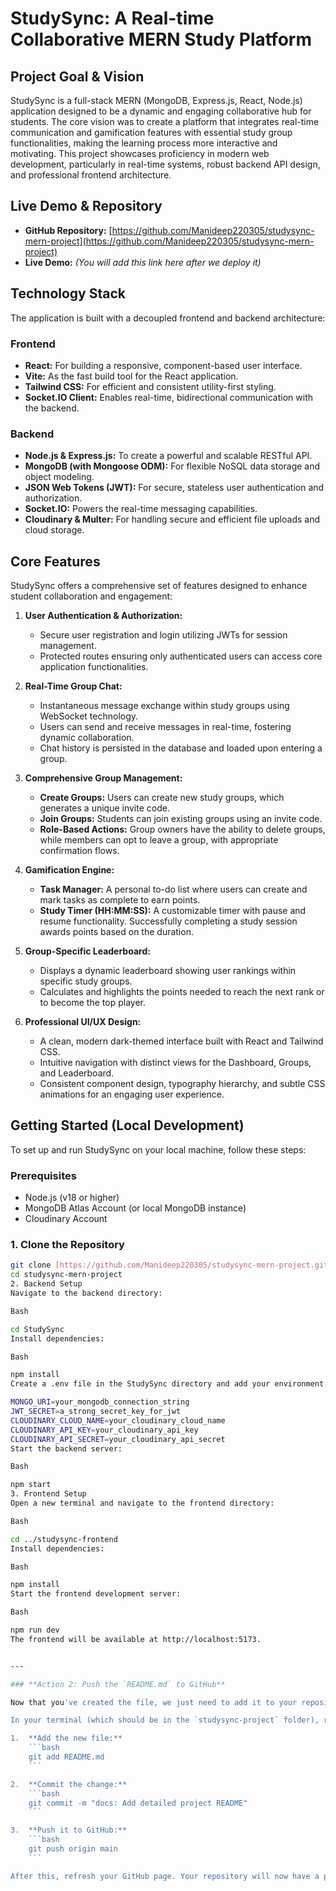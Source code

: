 # StudySync: A Real-time Collaborative MERN Study Platform

## Project Goal & Vision

StudySync is a full-stack MERN (MongoDB, Express.js, React, Node.js) application designed to be a dynamic and engaging collaborative hub for students. The core vision was to create a platform that integrates real-time communication and gamification features with essential study group functionalities, making the learning process more interactive and motivating. This project showcases proficiency in modern web development, particularly in real-time systems, robust backend API design, and professional frontend architecture.

## Live Demo & Repository

* **GitHub Repository:** [https://github.com/Manideep220305/studysync-mern-project](https://github.com/Manideep220305/studysync-mern-project)
* **Live Demo:** *(You will add this link here after we deploy it)*

## Technology Stack

The application is built with a decoupled frontend and backend architecture:

### Frontend
* **React:** For building a responsive, component-based user interface.
* **Vite:** As the fast build tool for the React application.
* **Tailwind CSS:** For efficient and consistent utility-first styling.
* **Socket.IO Client:** Enables real-time, bidirectional communication with the backend.

### Backend
* **Node.js & Express.js:** To create a powerful and scalable RESTful API.
* **MongoDB (with Mongoose ODM):** For flexible NoSQL data storage and object modeling.
* **JSON Web Tokens (JWT):** For secure, stateless user authentication and authorization.
* **Socket.IO:** Powers the real-time messaging capabilities.
* **Cloudinary & Multer:** For handling secure and efficient file uploads and cloud storage.

## Core Features

StudySync offers a comprehensive set of features designed to enhance student collaboration and engagement:

1.  **User Authentication & Authorization:**
    * Secure user registration and login utilizing JWTs for session management.
    * Protected routes ensuring only authenticated users can access core application functionalities.

2.  **Real-Time Group Chat:**
    * Instantaneous message exchange within study groups using WebSocket technology.
    * Users can send and receive messages in real-time, fostering dynamic collaboration.
    * Chat history is persisted in the database and loaded upon entering a group.

3.  **Comprehensive Group Management:**
    * **Create Groups:** Users can create new study groups, which generates a unique invite code.
    * **Join Groups:** Students can join existing groups using an invite code.
    * **Role-Based Actions:** Group owners have the ability to delete groups, while members can opt to leave a group, with appropriate confirmation flows.

4.  **Gamification Engine:**
    * **Task Manager:** A personal to-do list where users can create and mark tasks as complete to earn points.
    * **Study Timer (HH:MM:SS):** A customizable timer with pause and resume functionality. Successfully completing a study session awards points based on the duration.

5.  **Group-Specific Leaderboard:**
    * Displays a dynamic leaderboard showing user rankings within specific study groups.
    * Calculates and highlights the points needed to reach the next rank or to become the top player.

6.  **Professional UI/UX Design:**
    * A clean, modern dark-themed interface built with React and Tailwind CSS.
    * Intuitive navigation with distinct views for the Dashboard, Groups, and Leaderboard.
    * Consistent component design, typography hierarchy, and subtle CSS animations for an engaging user experience.

## Getting Started (Local Development)

To set up and run StudySync on your local machine, follow these steps:

### Prerequisites
* Node.js (v18 or higher)
* MongoDB Atlas Account (or local MongoDB instance)
* Cloudinary Account

### 1. Clone the Repository
```bash
git clone [https://github.com/Manideep220305/studysync-mern-project.git](https://github.com/Manideep220305/studysync-mern-project.git)
cd studysync-mern-project
2. Backend Setup
Navigate to the backend directory:

Bash

cd StudySync
Install dependencies:

Bash

npm install
Create a .env file in the StudySync directory and add your environment variables:

MONGO_URI=your_mongodb_connection_string
JWT_SECRET=a_strong_secret_key_for_jwt
CLOUDINARY_CLOUD_NAME=your_cloudinary_cloud_name
CLOUDINARY_API_KEY=your_cloudinary_api_key
CLOUDINARY_API_SECRET=your_cloudinary_api_secret
Start the backend server:

Bash

npm start
3. Frontend Setup
Open a new terminal and navigate to the frontend directory:

Bash

cd ../studysync-frontend
Install dependencies:

Bash

npm install
Start the frontend development server:

Bash

npm run dev
The frontend will be available at http://localhost:5173.


---

### **Action 2: Push the `README.md` to GitHub**

Now that you've created the file, we just need to add it to your repository.

In your terminal (which should be in the `studysync-project` folder), run these three simple commands:

1.  **Add the new file:**
    ```bash
    git add README.md
    ```

2.  **Commit the change:**
    ```bash
    git commit -m "docs: Add detailed project README"
    ```

3.  **Push it to GitHub:**
    ```bash
    git push origin main
    ```

After this, refresh your GitHub page. Your repository will now have a professional, detailed description that will impress anyone who looks at it.
